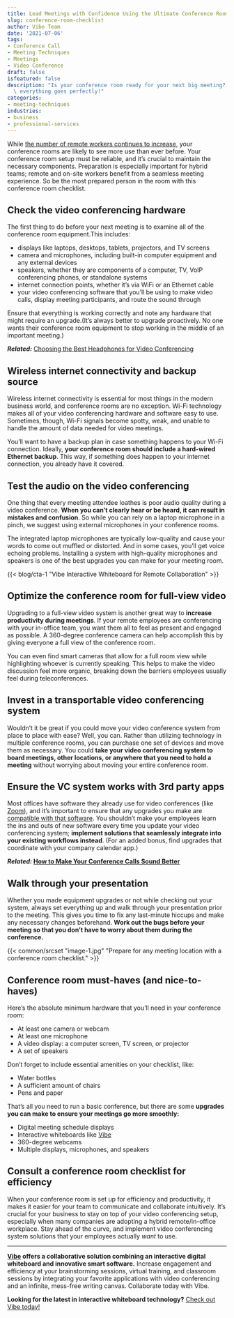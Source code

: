 ```yaml
---
title: Lead Meetings with Confidence Using the Ultimate Conference Room Checklist
slug: conference-room-checklist
author: Vibe Team
date: '2021-07-06'
tags:
- Conference Call
- Meeting Techniques
- Meetings
- Video Conference
draft: false
isfeatured: false
description: "Is your conference room ready for your next big meeting? Here\u2019s your conference room checklist to ensure\
  \ everything goes perfectly!"
categories:
- meeting-techniques
industries:
- business
- professional-services
---
```


While [the number of remote workers continues to increase](https://www.statista.com/topics/6565/work-from-home-and-remote-work/), your conference rooms are likely to see more use than ever before. Your conference room setup must be reliable, and it’s crucial to maintain the necessary components. Preparation is especially important for hybrid teams; remote and on-site workers benefit from a seamless meeting experience. So be the most prepared person in the room with this conference room checklist.

## Check the video conferencing hardware

The first thing to do before your next meeting is to examine all of the conference room equipment.This includes:

- displays like laptops, desktops, tablets, projectors, and TV screens
- camera and microphones, including built-in computer equipment and any external devices
- speakers, whether they are components of a computer, TV, VoIP conferencing phones, or standalone systems
- internet connection points, whether it’s via WiFi or an Ethernet cable
- your video conferencing software that you’ll be using to make video calls, display meeting participants, and route the sound through

Ensure that everything is working correctly and note any hardware that might require an upgrade.(It’s always better to upgrade proactively. No one wants their conference room equipment to stop working in the middle of an important meeting.)

***Related:*** [Choosing the Best Headphones for Video Conferencing](https://vibe.us/blog/best-wireless-headphones/)

## Wireless internet connectivity and backup source

Wireless internet connectivity is essential for most things in the modern business world, and conference rooms are no exception. Wi-Fi technology makes all of your video conferencing hardware and software easy to use. Sometimes, though, Wi-Fi signals become spotty, weak, and unable to handle the amount of data needed for video meetings.

You’ll want to have a backup plan in case something happens to your Wi-Fi connection. Ideally, **your conference room should include a hard-wired Ethernet backup**. This way, if something does happen to your internet connection, you already have it covered.

## Test the audio on the video conferencing

One thing that every meeting attendee loathes is poor audio quality during a video conference. **When you can’t clearly hear or be heard, it can result in mistakes and confusion**. So while you can rely on a laptop microphone in a pinch, we suggest using external microphones in your conference rooms.

The integrated laptop microphones are typically low-quality and cause your words to come out muffled or distorted. And in some cases, you’ll get voice echoing problems. Installing a system with high-quality microphones and speakers is one of the best upgrades you can make for your meeting room.

{{< blog/cta-1 "Vibe Interactive Whiteboard for Remote Collaboration" >}}

## Optimize the conference room for full-view video

Upgrading to a full-view video system is another great way to **increase productivity during meetings**. If your remote employees are conferencing with your in-office team, you want them all to feel as present and engaged as possible. A 360-degree conference camera can help accomplish this by giving everyone a full view of the conference room.

You can even find smart cameras that allow for a full room view while highlighting whoever is currently speaking. This helps to make the video discussion feel more organic, breaking down the barriers employees usually feel during teleconferences.

## Invest in a transportable video conferencing system

Wouldn’t it be great if you could move your video conference system from place to place with ease? Well, you can. Rather than utilizing technology in multiple conference rooms, you can purchase one set of devices and move them as necessary. You could **take your video conferencing system to board meetings, other locations, or anywhere that you need to hold a meeting** without worrying about moving your entire conference room.

## Ensure the VC system works with 3rd party apps

Most offices have software they already use for video conferences (like [Zoom](https://zoom.us/)), and it’s important to ensure that any upgrades you make are [compatible with that software](https://vibe.us/blog/video-conferencing-apps-with-whiteboard/). You shouldn’t make your employees learn the ins and outs of new software every time you update your video conferencing system; **implement solutions that seamlessly integrate into your existing workflows instead**. (For an added bonus, find upgrades that coordinate with your company calendar app.)

***Related:* [How to Make Your Conference Calls Sound Better](https://vibe.us/blog/conference-call-audio-tips/)**

## Walk through your presentation

Whether you made equipment upgrades or not while checking out your system, always set everything up and walk through your presentation prior to the meeting. This gives you time to fix any last-minute hiccups and make any necessary changes beforehand. **Work out the bugs before your meeting so that you don’t have to worry about them during the conference.**

{{< common/srcset "image-1.jpg" "Prepare for any meeting location with a conference room checklist." >}}

## Conference room must-haves (and nice-to-haves)

Here’s the absolute minimum hardware that you’ll need in your conference room:

- At least one camera or webcam
- At least one microphone
- A video display: a computer screen, TV screen, or projector
- A set of speakers

Don’t forget to include essential amenities on your checklist, like:

- Water bottles
- A sufficient amount of chairs
- Pens and paper

That’s all you need to run a basic conference, but there are some **upgrades you can make to ensure your meetings go more smoothly:**

- Digital meeting schedule displays
- Interactive whiteboards like [Vibe](https://vibe.us/hardware/)
- 360-degree webcams
- Multiple displays, microphones, and speakers

## Consult a conference room checklist for efficiency

When your conference room is set up for efficiency and productivity, it makes it easier for your team to communicate and collaborate intuitively. It’s crucial for your business to stay on top of your video conferencing setup, especially when many companies are adopting a hybrid remote/in-office workplace. Stay ahead of the curve, and implement video conferencing system solutions that your employees actually *want* to use.



---

**[Vibe](https://vibe.us/) offers a collaborative solution combining an interactive digital whiteboard and innovative smart software.** Increase engagement and efficiency at your brainstorming sessions, virtual training, and classroom sessions by integrating your favorite applications with video conferencing and an infinite, mess-free writing canvas. Collaborate today with Vibe.

**Looking for the latest in interactive whiteboard technology?** [Check out Vibe today!](https://vibe.us/order/)

